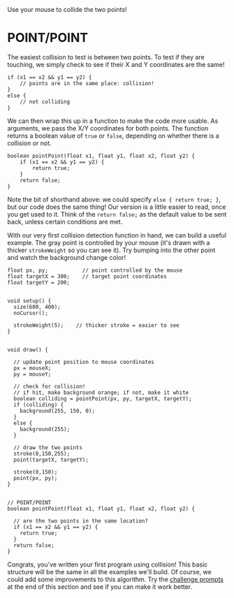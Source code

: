 
<figcaption>Use your mouse to collide the two points!</figcaption>

# POINT/POINT
The easiest collision to test is between two points. To test if they are touching, we simply check to see if their X and Y coordinates are the same!

    if (x1 == x2 && y1 == y2) {
    	// points are in the same place: collision!
    }
    else {
    	// not colliding
    }

We can then wrap this up in a function to make the code more usable. As arguments, we pass the X/Y coordinates for both points. The function returns a boolean value of `true` or `false`, depending on whether there is a collision or not.

    boolean pointPoint(float x1, float y1, float x2, float y2) {
    	if (x1 == x2 && y1 == y2) {
    		return true;
    	}
    	return false;
    }

Note the bit of shorthand above: we could specify `else { return true; }`, but our code does the same thing! Our version is a little easier to read, once you get used to it. Think of the `return false;` as the default value to be sent back, unless certain conditions are met.

With our very first collision detection function in hand, we can build a useful example. The gray point is controlled by your mouse (it's drawn with a thicker `strokeWeight` so you can see it). Try bumping into the other point and watch the background change color!

    float px, py;           // point controlled by the mouse
    float targetX = 300;    // target point coordinates
    float targetY = 200;


    void setup() {
      size(600, 400);
      noCursor();
      
      strokeWeight(5);    // thicker stroke = easier to see
    }


    void draw() {

      // update point position to mouse coordinates
      px = mouseX;
      py = mouseY;

      // check for collision!
      // if hit, make background orange; if not, make it white
      boolean colliding = pointPoint(px, py, targetX, targetY);
      if (colliding) {
        background(255, 150, 0);
      } 
      else {
        background(255);
      }

      // draw the two points
      stroke(0,150,255);
      point(targetX, targetY);
      
      stroke(0,150);
      point(px, py);
    }


    // POINT/POINT
    boolean pointPoint(float x1, float y1, float x2, float y2) {
      
      // are the two points in the same location?
      if (x1 == x2 && y1 == y2) {
        return true;
      }
      return false;
    }

Congrats, you've written your first program using collision! This basic structure will be the same in all the examples we'll build.  Of course, we could add some improvements to this algorithm. Try the [challenge prompts](section_1_challenges.php) at the end of this section and see if you can make it work better.